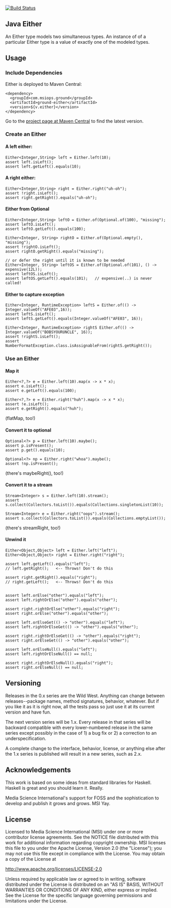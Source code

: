 [![Build Status](https://travis-ci.org/mediascience/java-either.svg?branch=master)](https://travis-ci.org/mediascience/java-either)

## Java Either

An Either type models two simultaneous types. An instance of
of a particular Either type is a value of exactly one of the
modeled types.

## Usage

### Include Dependencies

Either is deployed to Maven Central:
```
<dependency>
  <groupId>com.msiops.ground</groupId>
  <artifactId>ground-either</artifactId>
  <version>${v.either}</version>
</dependency>
```

Go to the [project page at Maven Central](http://search.maven.org/#search%7Cga%7C1%7Cg%3A%22com.msiops.ground%22%20a%3A%22ground-either%22) 
to find the latest version.

### Create an Either

#### A left either:
```
Either<Integer,String> left = Either.left(10);
assert left.isLeft();
assert left.getLeft().equals(10);
```

#### A right either:
```
Either<Integer,String> right = Either.right("uh-oh");
assert !right.isLeft();
assert right.getRight().equals("uh-oh");
```

#### Either from Optional
```
Either<Integer,String> leftO = Either.of(Optional.of(100), "missing");
assert leftO.isLeft();
assert leftO.getLeft().equals(100);

Either<Integer, String> rightO = Either.of(Optional.empty(), "missing");
assert !rightO.isLeft();
assert rightO.getRight().equals("missing");

// or defer the right until it is known to be needed
Either<Integer, String> leftOS = Either.of(Optional.of(101), () -> expensive(12L));
assert leftOS.isLeft();
assert leftOS.getLeft().equals(101);   // expensive(..) is never called!
```

#### Either to capture exception
```
Either<Integer, RuntimeException> leftS = Either.of(() -> Integer.valueOf("AFE03",16));
assert leftS.isLeft();
assert leftS.getLeft().equals(Integer.valueOf("AFE03", 16));

Either<Integer, RuntimeException> rightS Either.of(() -> Integer.valueOf("BOBSYOURUNCLE", 16));
assert !rightS.isLeft();
assert NumberFormatException.class.isAssignableFrom(rightS.getRight());
```

### Use an Either

#### Map it
```
Either<?,?> e = Either.left(10).map(x -> x * x);
assert e.isLeft();
assert e.getLeft().equals(100);

Either<?,?> e = Either.right("huh").map(x -> x * x);
assert !e.isLeft();
assert e.getRight().equals("huh");
```
(flatMap, too!)


#### Convert it to optional
````
Optional<?> p = Either.left(10).maybe();
assert p.isPresent();
assert p.get().equals(10);

Optional<?> np = Either.right("whoa").maybe();
assert !np.isPresent();
````

(there's maybeRight(), too!)

#### Convert it to a stream
```
Stream<Integer> s = Either.left(10).stream();
assert s.collect(Collectors.toList()).equals(Collections.singletonList(10));

Stream<Integer> e = Either.right("oops").stream();
assert s.collect(Collectors.toList()).equals(Collections.emptyList());
```

(there's streamRight, too!)

#### Unwind it
```
Either<Object,Object> left = Either.left("left");
Either<Object,Object> right = Either.right("right");

assert left.getLeft().equals("left");
// left.getRight();   <-- Throws! Don't do this

assert right.getRight().equals("right");
// right.getLeft();   <-- Throws! Don't do this


assert left.orElse("other").equals("left");
assert left.rightOrElse("other").equals("other");

assert right.rightOrElse("other").equals("right");
assert right.orElse("other").equals("other");

assert left.orElseGet(() -> "other").equals("left");
assert left.rightOrElseGet(() -> "other").equals("other");

assert right.rightOrElseGet(() -> "other").equals("right");
assert right.orElseGet(() -> "other").equals("other");

assert left.orElseNull().equals("left");
assert left.rightOrElseNull() == null;

assert right.rightOrElseNull().equals("right");
assert right.orElseNull() == null;
```

## Versioning

Releases in the 0.x series are the Wild West. Anything can change between
releases--package names, method signatures, behavior, whatever. But if you
like it as it is right now, all the tests pass so just use it at its current
version and have fun.

The next version series will be 1.x. Every release in that series will be
backward compatible with every lower-numbered release in the same series
except possibly in the case of 1) a bug fix or 2) a correction to an
underspecification.

A complete change to the interface, behavior, license, or anything else
after the 1.x series is published will result in a new series, such as
2.x.

## Acknowledgements

This work is based on some ideas from standard libraries for Haskell.
Haskell is great and you should learn it. Really.

Media Science International's support for FOSS and the
sophistication to develop and publish it grows and grows. MSI Yay.

## License

Licensed to Media Science International (MSI) under one or more
contributor license agreements. See the NOTICE file distributed with this
work for additional information regarding copyright ownership. MSI
licenses this file to you under the Apache License, Version 2.0 (the
"License"); you may not use this file except in compliance with the
License. You may obtain a copy of the License at

http://www.apache.org/licenses/LICENSE-2.0

Unless required by applicable law or agreed to in writing, software
distributed under the License is distributed on an "AS IS" BASIS, WITHOUT
WARRANTIES OR CONDITIONS OF ANY KIND, either express or implied. See the
License for the specific language governing permissions and limitations
under the License.

